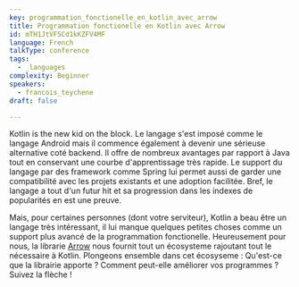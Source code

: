 ```yaml
---
key: programmation_fonctionelle_en_kotlin_avec_arrow
title: Programmation fonctionelle en Kotlin avec Arrow
id: mTH1JtVF5Cd1kKZFV4MF
language: French
talkType: conference
tags:
  - _languages
complexity: Beginner
speakers:
  - francois_teychene
draft: false

---
```


Kotlin is the new kid on the block. Le langage s'est imposé comme le langage Android mais il commence également à devenir une sérieuse alternative coté backend.
Il offre de nombreux avantages par rapport à Java tout en conservant une courbe d'apprentissage très rapide. Le support du langage par des framework comme Spring lui permet aussi de garder une compatibilité avec les projets existants et une adoption facilitée.
Bref, le langage a tout d'un futur hit et sa progression dans les indexes de popularités en est une preuve.

Mais, pour certaines personnes (dont votre serviteur), Kotlin a beau être un langage très intéressant, il lui manque quelques petites choses comme un support plus avancé de la programmation fonctionelle.
Heureusement pour nous, la librarie [Arrow](https://arrow-kt.io/) nous fournit tout un écosysteme rajoutant tout le nécessaire à Kotlin.
Plongeons ensemble dans cet écosyseme :  Qu'est-ce que la librairie apporte ? Comment peut-elle améliorer vos programmes ? Suivez la flèche !
